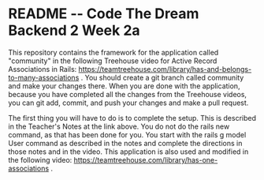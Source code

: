 # README -- Code The Dream Backend 2 Week 2a

This repository contains the framework for the application called "community" in the following Treehouse video for Active Record Associations in Rails: https://teamtreehouse.com/library/has-and-belongs-to-many-associations .  You should create a git branch called community and make your changes there.
When you are done with the application, because you have completed all the changes from the Treehouse videos, you can git add, commit, and push your changes and 
make a pull request.

The first thing you will have to do is to complete the setup.  This is described in the Teacher's Notes at the link above.  You do not do the rails new command,
as that has been done for you.  You start with the rails g model User command as described in the notes and complete the directions in those notes and in the
video.  This application is also used and modified in the following video: https://teamtreehouse.com/library/has-one-associations .


